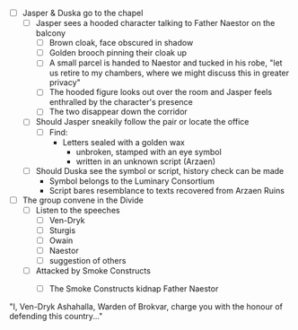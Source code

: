- [ ] Jasper & Duska go to the chapel
	- [ ] Jasper sees a hooded character talking to Father Naestor on the balcony
		- [ ] Brown cloak, face obscured in shadow
		- [ ] Golden brooch pinning their cloak up
		- [ ] A small parcel is handed to Naestor and tucked in his robe, "let us retire to my chambers, where we might discuss this in greater privacy"
		- [ ] The hooded figure looks out over the room and Jasper feels enthralled by the character's presence
		- [ ] The two disappear down the corridor 
	- [ ] Should Jasper sneakily follow the pair or locate the office
		- [ ] Find:
			- Letters sealed with a golden wax
				- unbroken, stamped with an eye symbol
				- written in an unknown script (Arzaen)
	- [ ] Should Duska see the symbol or script, history check can be made
		- Symbol belongs to the Luminary Consortium
		- Script bares resemblance to texts recovered from Arzaen Ruins
- [ ] The group convene in the Divide
	- [ ] Listen to the speeches
		- [ ] Ven-Dryk
		- [ ] Sturgis
		- [ ] Owain
		- [ ] Naestor
		- [ ] suggestion of others
	- [ ] Attacked by Smoke Constructs
		- [ ] The Smoke Constructs kidnap Father Naestor


"I, Ven-Dryk Ashahalla, Warden of Brokvar, charge you with the honour of defending this country..."